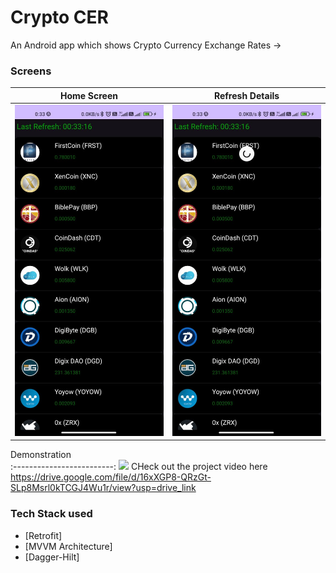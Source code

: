 # Crypto CER

 An Android app which shows Crypto Currency Exchange Rates ->

### Screens

Home Screen            |  Refresh Details 
:-------------------------:|:-------------------------: 
<img src="res/home1.jpg" width=240 />  |  <img src="res/home.jpg" width=240 /> 

Demonstration          
:-------------------------:
![](res/appvid.gif)
CHeck out the project video here https://drive.google.com/file/d/16xXGP8-QRzGt-SLp8Msrl0kTCGJ4Wu1r/view?usp=drive_link


### Tech Stack used

* [Retrofit]
* [MVVM Architecture]
* [Dagger-Hilt]
